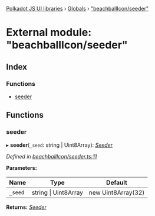 [Polkadot JS UI libraries](../README.md) › [Globals](../globals.md) › ["beachballIcon/seeder"](_beachballicon_seeder_.md)

# External module: "beachballIcon/seeder"

## Index

### Functions

* [seeder](_beachballicon_seeder_.md#seeder)

## Functions

###  seeder

▸ **seeder**(`_seed`: string | Uint8Array): *[Seeder](_beachballicon_types_.md#seeder)*

*Defined in [beachballIcon/seeder.ts:11](https://github.com/polkadot-js/ui/blob/2ba4444c/packages/ui-shared/src/beachballIcon/seeder.ts#L11)*

**Parameters:**

Name | Type | Default |
------ | ------ | ------ |
`_seed` | string &#124; Uint8Array | new Uint8Array(32) |

**Returns:** *[Seeder](_beachballicon_types_.md#seeder)*
